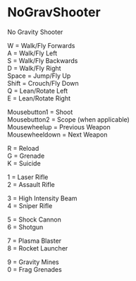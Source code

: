 NoGravShooter
=============

No Gravity Shooter

W = Walk/Fly Forwards<br />
A = Walk/Fly Left<br />
S = Walk/Fly Backwards<br />
D = Walk/Fly Right<br />
Space = Jump/Fly Up<br />
Shift = Crouch/Fly Down<br />
Q = Lean/Rotate Left<br />
E = Lean/Rotate Right

Mousebutton1 = Shoot<br />
Mousebutton2 = Scope (when applicable)<br />
Mousewheelup = Previous Weapon<br />
Mousewheeldown = Next Weapon

R = Reload<br />
G = Grenade<br />
K = Suicide

1 = Laser Rifle<br />
2 = Assault Rifle

3 = High Intensity Beam<br />
4 = Sniper Rifle

5 = Shock Cannon<br />
6 = Shotgun

7 = Plasma Blaster<br />
8 = Rocket Launcher

9 = Gravity Mines<br />
0 = Frag Grenades
